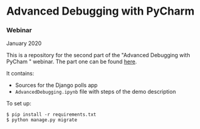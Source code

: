 # Advanced Debugging with PyCharm

### Webinar

January 2020

This is a repository for the second part of the "Advanced Debugging with PyCham
" webinar. The part one can be found [here](https://github.com/Elizaveta239/AdvancedDebugging).

It contains:

* Sources for the Django polls app
* `AdvancedDebugging.ipynb` file with steps of the demo description

To set up:

```
$ pip install -r requirements.txt
$ python manage.py migrate
```
